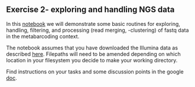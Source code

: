## Exercise 2- exploring and handling NGS data ##

In this [notebook](https://github.com/HullUni-bioinformatics/metabarcode-course-2016/blob/master/data/exercise-2/fastq_explore_and_process.ipynb) we will demonstrate some basic routines for exploring, handling, filtering, and processing (read merging, -clustering) of fastq data in the metabarcoding context.

The notebook assumes that you have downloaded the Illumina data as described [here](https://github.com/HullUni-bioinformatics/metabarcode-course-2016/blob/master/data/raw_Illumina_data/Download_Illumina_data_from_SRA.ipynb). Filepaths will need to be amended depending on which location in your filesystem you decide to make your working directory.

Find instructions on your tasks and some discussion points in the google [doc](https://docs.google.com/document/d/1h9d0JrTsDLzsOV5klMkD47807dWTmcXN3uxoYp0ei64/edit#heading=h.mq9o9dlgwuj5).

